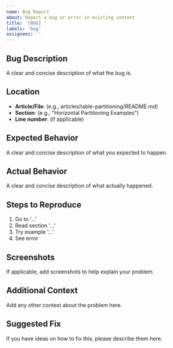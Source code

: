 ```yaml
---
name: Bug Report
about: Report a bug or error in existing content
title: '[BUG] '
labels: 'bug'
assignees: ''
---
```


## Bug Description
A clear and concise description of what the bug is.

## Location
- **Article/File**: (e.g., articles/table-partitioning/README.md)
- **Section**: (e.g., "Horizontal Partitioning Examples")
- **Line number**: (if applicable)

## Expected Behavior
A clear and concise description of what you expected to happen.

## Actual Behavior
A clear and concise description of what actually happened.

## Steps to Reproduce
1. Go to '...'
2. Read section '...'
3. Try example '...'
4. See error

## Screenshots
If applicable, add screenshots to help explain your problem.

## Additional Context
Add any other context about the problem here.

## Suggested Fix
If you have ideas on how to fix this, please describe them here.
